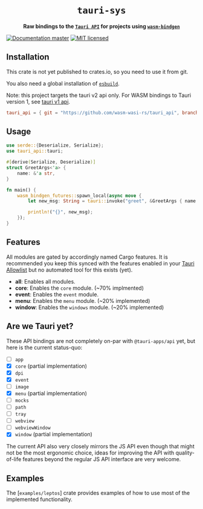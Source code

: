 <div align="center">
  <h1>
    <code>tauri-sys</code>
  </h1>
  <p>
    <strong>Raw bindings to the <a href="https://tauri.app/v1/api/js/"><code>Tauri API</code></a>
      for projects using <a href="https://github.com/rustwasm/wasm-bindgen"><code>wasm-bindgen</code></a></strong>
  </p>
</div>

[![Documentation master][docs-badge]][docs-url]
[![MIT licensed][mit-badge]][mit-url]

[docs-badge]: https://img.shields.io/badge/docs-main-blue
[docs-url]: https://jonaskruckenberg.github.io/tauri-sys/tauri_sys
[mit-badge]: https://img.shields.io/badge/license-MIT-blue.svg
[mit-url]: LICENSE

## Installation

This crate is not yet published to crates.io, so you need to use it from git.

You also need a global installation of [`esbuild`].

Note: this project targets the tauri v2 api only. For WASM bindings to Tauri version 1, see [tauri v1 api].

```toml
tauri_api = { git = "https://github.com/wasm-wasi-rs/tauri_api", branch = "main" }
```

## Usage

```rust
use serde::{Deserialize, Serialize};
use tauri_api::tauri;

#[derive(Serialize, Deserialize)]
struct GreetArgs<'a> {
    name: &'a str,
}

fn main() {
    wasm_bindgen_futures::spawn_local(async move {
        let new_msg: String = tauri::invoke("greet", &GreetArgs { name: &name.get() }).await.unwrap();

        println!("{}", new_msg);
    });
}
```

## Features

All modules are gated by accordingly named Cargo features. It is recommended you keep this synced with the features enabled in your [Tauri Allowlist] but no automated tool for this exists (yet).

- **all**: Enables all modules.
- **core**: Enables the `core` module. (~70% implmented)
- **event**: Enables the `event` module.
- **menu**: Enables the `menu` module. (~20% implemented)
- **window**: Enables the `windows` module. (~20% implemented)

## Are we Tauri yet?

These API bindings are not completely on-par with `@tauri-apps/api` yet, but here is the current status-quo:

- [ ] `app`
- [x] `core` (partial implementation)
- [x] `dpi`
- [x] `event`
- [ ] `image`
- [x] `menu` (partial implementation)
- [ ] `mocks`
- [ ] `path`
- [ ] `tray`
- [ ] `webview`
- [ ] `webviewWindow`
- [x] `window` (partial implementation)

The current API also very closely mirrors the JS API even though that might not be the most ergonomic choice, ideas for improving the API with quality-of-life features beyond the regular JS API interface are very welcome.

## Examples
The [`examples/leptos`] crate provides examples of how to use most of the implemented functionality.

[wasm-bindgen]: https://github.com/rustwasm/wasm-bindgen
[tauri allowlist]: https://tauri.app/reference/config/
[`esbuild`]: https://esbuild.github.io/getting-started/#install-esbuild
[tauri v1 api]: https://github.com/JonasKruckenberg/tauri-sys/tree/main
